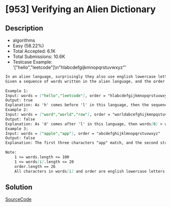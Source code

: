 # [953] Verifying an Alien Dictionary

## Description

* algorithms
* Easy (58.22%)
* Total Accepted:    6.1K
* Total Submissions: 10.6K
* Testcase Example:  '["hello","leetcode"]\n"hlabcdefgijkmnopqrstuvwxyz"'

```md
In an alien language, surprisingly they also use english lowercase letters, but possibly in a different order. The order of the alphabet is some permutation of lowercase letters.
Given a sequence of words written in the alien language, and the order of the alphabet, return true if and only if the given words are sorted lexicographicaly in this alien language.
 
Example 1:
Input: words = ["hello","leetcode"], order = "hlabcdefgijkmnopqrstuvwxyz"
Output: true
Explanation: As 'h' comes before 'l' in this language, then the sequence is sorted.
Example 2:
Input: words = ["word","world","row"], order = "worldabcefghijkmnpqstuvxyz"
Output: false
Explanation: As 'd' comes after 'l' in this language, then words[0] > words[1], hence the sequence is unsorted.
Example 3:
Input: words = ["apple","app"], order = "abcdefghijklmnopqrstuvwxyz"
Output: false
Explanation: The first three characters "app" match, and the second string is shorter (in size.) According to lexicographical rules "apple" > "app", because 'l' > '∅', where '∅' is defined as the blank character which is less than any other character (More info).
 
Note:
	1 <= words.length <= 100
	1 <= words[i].length <= 20
	order.length == 26
	All characters in words[i] and order are english lowercase letters.

```

## Solution

[SourceCode](./solution.js)
